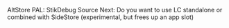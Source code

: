 AltStore PAL:
StikDebug Source
Next:
Do you want to use LC standalone or combined with SideStore (experimental, but frees up an app slot)
